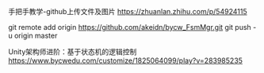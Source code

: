 手把手教学-github上传文件及图片
https://zhuanlan.zhihu.com/p/54924115

git remote add origin https://github.com/akeidn/bycw_FsmMgr.git
git push -u origin master

Unity架构师进阶：基于状态机的逻辑控制
https://www.bycwedu.com/customize/1825064099/play?v=283985235
